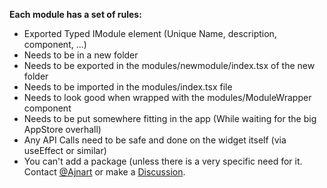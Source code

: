 **Each module has a set of rules:** 
- Exported Typed IModule element (Unique Name, description, component, ...) 
- Needs to be in a new folder
- Needs to be exported in the modules/newmodule/index.tsx of the new folder
- Needs to be imported in the modules/index.tsx file
- Needs to look good when wrapped with the modules/ModuleWrapper component
- Needs to be put somewhere fitting in the app (While waiting for the big AppStore overhall) 
- Any API Calls need to be safe and done on the widget itself (via useEffect or similar)
- You can't add a package (unless there is a very specific need for it. Contact [@Ajnart](ajnart@pm.me) or make a [Discussion](https://github.com/ajnart/homarr/discussions/new).

